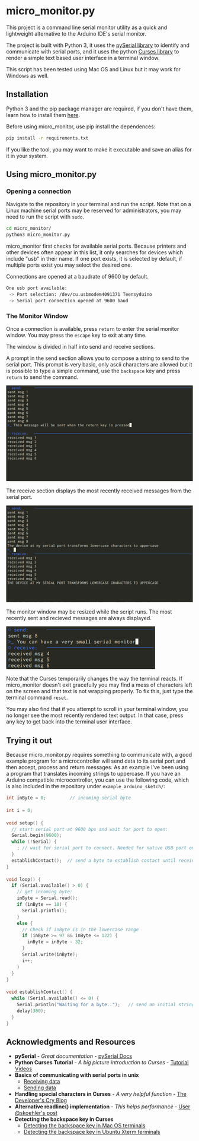 # micro_monitor.py

This project is a command line serial monitor utility as a quick and lightweight alternative to the Arduino IDE's serial monitor.

The project is built with Python 3, it uses the [pySerial library](https://github.com/pyserial/) to identify and communicate with serial ports, and it uses the python [Curses library](https://docs.python.org/3/library/curses.html#module-curses) to render a simple text based user interface in a terminal window.

This script has been tested using Mac OS and Linux but it may work for Windows as well.

## Installation

Python 3 and the pip package manager are required, if you don't have them, learn how to install them [here](https://docs.python-guide.org/starting/installation/).

Before using micro_monitor, use pip install the dependences:

```bash
pip install -r requirements.txt
```

If you like the tool, you may want to make it executable and save an alias for it in your system.

## Using micro_monitor.py

### Opening a connection

Navigate to the repository in your terminal and run the script. Note that on a Linux machine serial ports may be reserved for administrators, you may need to run the script with `sudo`.

```bash
cd micro_monitor/
python3 micro_monitor.py
```

micro_monitor first checks for available serial ports. Because printers and other devices often appear in this list, it only searches for devices which include "usb" in their name. If one port exists, it is selected by default, if multiple ports exist you may select the desired one.

Connections are opened at a baudrate of 9600 by default.

```bash
One usb port available:
 -> Port selection: /dev/cu.usbmodem4091371 Teensyduino
 -> Serial port connection opened at 9600 baud
```

### The Monitor Window

Once a connection is available, press `return` to enter the serial monitor window. You may press the `escape` key to exit at any time.

The window is divided in half into send and receive sections.

A prompt in the send section allows you to compose a string to send to the serial port. This prompt is very basic, only ascii characters are allowed but it is possible to type a simple command, use the `backspace` key and press `return` to send the command. 

![micro_monitor_1](img/micro_monitor_1.png)

The receive section displays the most recently received messages from the serial port.

![micro_monitor_2](img/micro_monitor_2.png)

The monitor window may be resized while the script runs. The most recently sent and recieved messages are always displayed.

![micro_monitor_small](img/micro_monitor_small.png)

Note that the Curses temporarily changes the way the terminal reacts. If micro_monitor doesn't exit gracefully you may find a mess of characters left on the screen and that text is not wrapping properly. To fix this, just type the terminal command `reset`. 

You may also find that if you attempt to scroll in your terminal window, you no longer see the most recently rendered text output. In that case, press any key to get back into the terminal user interface.

## Trying it out

Because micro_monitor.py requires something to communicate with, a good example program for a microcontroller will send data to its serial port and then accept, process and return messages. As an example I've been using a program that translates incoming strings to uppercase. If you have an Arduino compatible microcontroller, you can use the following code, which is also included in the repository under `example_arduino_sketch/`:

```cpp
int inByte = 0;         // incoming serial byte

int i = 0;

void setup() {
  // start serial port at 9600 bps and wait for port to open:
  Serial.begin(9600);
  while (!Serial) {
    ; // wait for serial port to connect. Needed for native USB port only
  }
  establishContact();  // send a byte to establish contact until receiver responds
}

void loop() {
  if (Serial.available() > 0) {
    // get incoming byte:
    inByte = Serial.read();
    if (inByte == 10) {
      Serial.println();
    }
    else {
      // Check if inByte is in the lowercase range
      if (inByte >= 97 && inByte <= 122) {
        inByte = inByte - 32;
      }
      Serial.write(inByte);
      i++;
    }
  }
}

void establishContact() {
  while (Serial.available() <= 0) {
    Serial.println("Waiting for a byte..");   // send an initial string
    delay(300);
  }
}
```


## Acknowledgments and Resources

* **pySerial**  - *Great documentation* - [pySerial Docs](https://pythonhosted.org/pyserial/)
* **Python Curses Tutorial** - *A big picture introduction to Curses* - [Tutorial Videos](https://www.youtube.com/channel/UCXCA0fPu6uPjWv9p4uUrpEQ)
* **Basics of communicating with serial ports in unix**
  * [Receiving data](https://arduino.stackexchange.com/questions/19002/use-unix-terminal-instead-of-the-monitor-on-arduino-ide)
  * [Sending data](https://stackoverflow.com/questions/32018993/how-can-i-send-a-byte-array-to-a-serial-port-using-python)
* **Handling special characters in Curses** - *A very helpful function* - [The Developer's Cry Blog](http://devcry.heiho.net/html/2016/20160228-curses-practices.html)
* **Alternative readline() implementation** - *This helps performance* - [User @skoehler's post](https://github.com/pyserial/pyserial/issues/216)
* **Detecting the backspace key in Curses**
  * [Detecting the backspace key in Mac OS terminals](https://stackoverflow.com/questions/47481955/python-curses-detecting-the-backspace-key?rq=1)
  * [Detecting the backspace key in Ubuntu Xterm terminals](https://stackoverflow.com/questions/44943249/detecting-key-backspace-in-ncurses)